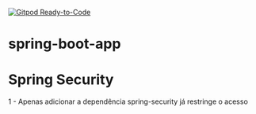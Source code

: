 [![Gitpod Ready-to-Code](https://img.shields.io/badge/Gitpod-Ready--to--Code-blue?logo=gitpod)](https://gitpod.io/#https://github.com/fabsiqueira/spring-boot-app) 
# spring-boot-app
# Spring Security 
1 - Apenas adicionar a dependência spring-security já restringe o acesso